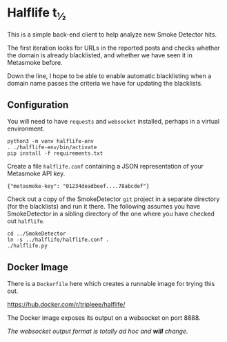 Halflife t<sub>½</sub>
================

This is a simple back-end client to help analyze new Smoke Detector hits.

The first iteration looks for URLs in the reported posts and checks whether
the domain is already blacklisted, and whether we have seen it in Metasmoke
before.

Down the line, I hope to be able to enable automatic blacklisting when a
domain name passes the criteria we have for updating the blacklists.


Configuration
-----------

You will need to have `requests` and `websocket` installed, perhaps in
a virtual environment.

    python3 -m venv halflife-env
    . ./halflife-env/bin/activate
	pip install -f requirements.txt

Create a file `halflife.conf` containing a JSON representation of your
Metasmoke API key.

    {"metasmoke-key": "01234deadbeef....78abcdef"}

Check out a copy of the SmokeDetector `git` project in a separate
directory (for the blacklists) and run it there.
The following assumes you have SmokeDetector in a sibling directory
of the one where you have checked out `halflife`.

	cd ../SmokeDetector
	ln -s ../halflife/halflife.conf .
	./halflife.py


Docker Image
------------

There is a `Dockerfile` here which creates a runnable image for trying
this out.

https://hub.docker.com/r/tripleee/halflife/

The Docker image exposes its output on a websocket on port 8888.

*The websocket output format is totally ad hoc and **will** change.*

